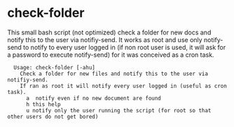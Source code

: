 check-folder
============

This small bash script (not optimized) check a folder for new docs and notify this to the user via notifiy-send.
It works as root and use only notify-send to notify to every user logged in (if non root user is used, it will ask for a password to execute notify-send) for it was conceived as a cron task.

```
  Usage: check-folder [-ahu]
    Check a folder for new files and notify this to the user via notifiy-send. 
    If ran as root it will notify every user logged in (useful as cron task).
      a  notify even if no new document are found
      h	this help
      u	notify only the user running the script (for root so that other users do not get bored) 
```
